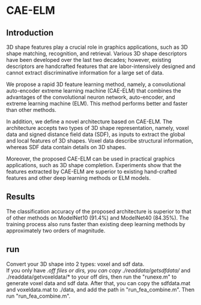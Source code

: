 # CAE-ELM 
## Introduction
3D shape features play a crucial role in graphics applications, such as 3D shape matching, recognition, and retrieval. Various 3D shape descriptors have been developed over the last two decades; however, existing descriptors are handcrafted features that are labor-intensively designed and cannot extract discriminative information for a large set of data. 

We propose a rapid 3D feature learning method, namely, a convolutional auto-encoder extreme learning machine (CAE-ELM) that combines the advantages of the convolutional neuron network, auto-encoder, and extreme learning machine (ELM). This method performs better and faster than other methods. 

In addition, we define a novel architecture based on CAE-ELM. The architecture accepts two types of 3D shape representation, namely, voxel data and signed distance field data (SDF), as inputs to extract the global and local features of 3D shapes. Voxel data describe structural information, whereas SDF data contain details on 3D shapes.

Moreover, the proposed CAE-ELM can be used in practical graphics applications, such as 3D shape completion. Experiments show that the features extracted by CAE-ELM are superior to existing hand-crafted features and other deep learning methods or ELM models.

## Results

The classification accuracy of the proposed architecture is superior to that of other methods on ModelNet10 (91.4%) and ModelNet40 (84.35%). The training process also runs faster than existing deep learning methods by approximately two orders of magnitude.

## run
Convert your 3D shape into 2 types: voxel and sdf data.  
If you only have *.off files or dirs, you can copy ./readdata/getsdfdata/* and ./readdata/getvoxeldata/* to your off dirs, then run the "runexe.m" to generate voxel data and sdf data.
After that, you can copy the sdfdata.mat and voxeldata.mat to ./data, and add the path in "run_fea_combine.m". Then run "run_fea_combine.m". 

